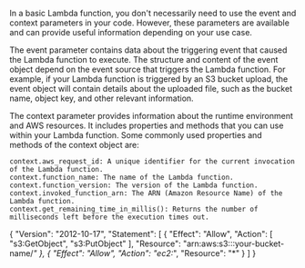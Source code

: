In a basic Lambda function, you don't necessarily need to use the event and context parameters in your code. However, these parameters are available and can provide useful information depending on your use case.

The event parameter contains data about the triggering event that caused the Lambda function to execute. The structure and content of the event object depend on the event source that triggers the Lambda function. For example, if your Lambda function is triggered by an S3 bucket upload, the event object will contain details about the uploaded file, such as the bucket name, object key, and other relevant information.

The context parameter provides information about the runtime environment and AWS resources. It includes properties and methods that you can use within your Lambda function. Some commonly used properties and methods of the context object are:

    context.aws_request_id: A unique identifier for the current invocation of the Lambda function.
    context.function_name: The name of the Lambda function.
    context.function_version: The version of the Lambda function.
    context.invoked_function_arn: The ARN (Amazon Resource Name) of the Lambda function.
    context.get_remaining_time_in_millis(): Returns the number of milliseconds left before the execution times out.




{
  "Version": "2012-10-17",
  "Statement": [
    {
      "Effect": "Allow",
      "Action": [
        "s3:GetObject",
        "s3:PutObject"
      ],
      "Resource": "arn:aws:s3:::your-bucket-name/*"
    },
    {
      "Effect": "Allow",
      "Action": "ec2:*",
      "Resource": "*"
    }
  ]
}


